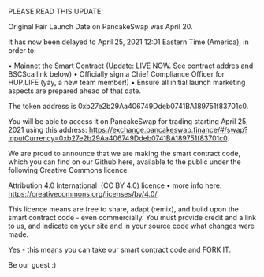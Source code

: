 PLEASE READ THIS UPDATE:

Original Fair Launch Date on PancakeSwap was April 20.

It has now been delayed to April 25, 2021 12:01 Eastern Time (America), in order to:

• Mainnet the Smart Contract (Update: LIVE NOW. See contract addres and BSCSca link below)
• Officially sign a Chief Compliance Officer for HUP.LIFE (yay, a new team member!)
• Ensure all initial launch marketing aspects are prepared ahead of that date.

The token address is 0xb27e2b29Aa406749Ddeb0741BA189751f83701c0.


You will be able to access it on PancakeSwap for trading starting April 25, 2021 using this address: https://exchange.pancakeswap.finance/#/swap?inputCurrency=0xb27e2b29Aa406749Ddeb0741BA189751f83701c0.

We are proud to announce that we are making the smart contract code, which you can find on our Github here, available to the public under the following Creative Commons licence:

Attribution 4.0 International  (CC BY 4.0) licence • more info here: https://creativecommons.org/licenses/by/4.0/

This licence means are free to share, adapt (remix), and build upon the smart contract code - even commercially. You must provide credit and a link to us, and indicate on your site and in your source code what changes were made.

Yes - this means you can take our smart contract code and FORK IT.

Be our guest :)
